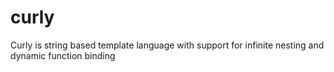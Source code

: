 # curly
Curly is  string based template language with  support for infinite nesting  and dynamic function binding
